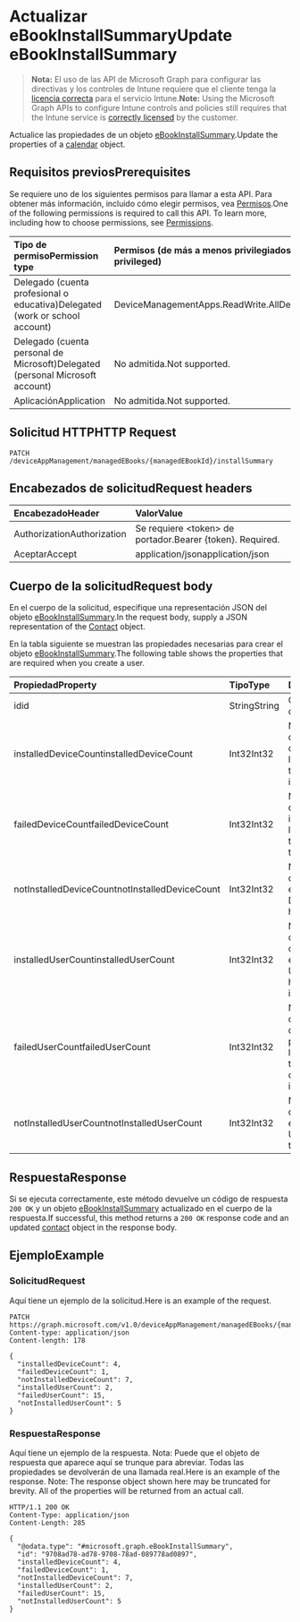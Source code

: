 # <a name="update-ebookinstallsummary"></a><span data-ttu-id="f6a02-101">Actualizar eBookInstallSummary</span><span class="sxs-lookup"><span data-stu-id="f6a02-101">Update eBookInstallSummary</span></span>

> <span data-ttu-id="f6a02-102">**Nota:** El uso de las API de Microsoft Graph para configurar las directivas y los controles de Intune requiere que el cliente tenga la [licencia correcta](https://go.microsoft.com/fwlink/?linkid=839381) para el servicio Intune.</span><span class="sxs-lookup"><span data-stu-id="f6a02-102">**Note:** Using the Microsoft Graph APIs to configure Intune controls and policies still requires that the Intune service is [correctly licensed](https://go.microsoft.com/fwlink/?linkid=839381) by the customer.</span></span>

<span data-ttu-id="f6a02-103">Actualice las propiedades de un objeto [eBookInstallSummary](../resources/intune_books_ebookinstallsummary.md).</span><span class="sxs-lookup"><span data-stu-id="f6a02-103">Update the properties of a [calendar](../resources/intune_books_ebookinstallsummary.md) object.</span></span>
## <a name="prerequisites"></a><span data-ttu-id="f6a02-104">Requisitos previos</span><span class="sxs-lookup"><span data-stu-id="f6a02-104">Prerequisites</span></span>
<span data-ttu-id="f6a02-p101">Se requiere uno de los siguientes permisos para llamar a esta API. Para obtener más información, incluido cómo elegir permisos, vea [Permisos](../../../concepts/permissions_reference.md).</span><span class="sxs-lookup"><span data-stu-id="f6a02-p101">One of the following permissions is required to call this API. To learn more, including how to choose permissions, see [Permissions](../../../concepts/permissions_reference.md).</span></span>

|<span data-ttu-id="f6a02-107">Tipo de permiso</span><span class="sxs-lookup"><span data-stu-id="f6a02-107">Permission type</span></span>|<span data-ttu-id="f6a02-108">Permisos (de más a menos privilegiados)</span><span class="sxs-lookup"><span data-stu-id="f6a02-108">Permissions (from least to most privileged)</span></span>|
|:---|:---|
|<span data-ttu-id="f6a02-109">Delegado (cuenta profesional o educativa)</span><span class="sxs-lookup"><span data-stu-id="f6a02-109">Delegated (work or school account)</span></span>|<span data-ttu-id="f6a02-110">DeviceManagementApps.ReadWrite.All</span><span class="sxs-lookup"><span data-stu-id="f6a02-110">DeviceManagementApps.ReadWrite.All</span></span>|
|<span data-ttu-id="f6a02-111">Delegado (cuenta personal de Microsoft)</span><span class="sxs-lookup"><span data-stu-id="f6a02-111">Delegated (personal Microsoft account)</span></span>|<span data-ttu-id="f6a02-112">No admitida.</span><span class="sxs-lookup"><span data-stu-id="f6a02-112">Not supported.</span></span>|
|<span data-ttu-id="f6a02-113">Aplicación</span><span class="sxs-lookup"><span data-stu-id="f6a02-113">Application</span></span>|<span data-ttu-id="f6a02-114">No admitida.</span><span class="sxs-lookup"><span data-stu-id="f6a02-114">Not supported.</span></span>|

## <a name="http-request"></a><span data-ttu-id="f6a02-115">Solicitud HTTP</span><span class="sxs-lookup"><span data-stu-id="f6a02-115">HTTP Request</span></span>
<!-- {
  "blockType": "ignored"
}
-->
``` http
PATCH /deviceAppManagement/managedEBooks/{managedEBookId}/installSummary
```

## <a name="request-headers"></a><span data-ttu-id="f6a02-116">Encabezados de solicitud</span><span class="sxs-lookup"><span data-stu-id="f6a02-116">Request headers</span></span>
|<span data-ttu-id="f6a02-117">Encabezado</span><span class="sxs-lookup"><span data-stu-id="f6a02-117">Header</span></span>|<span data-ttu-id="f6a02-118">Valor</span><span class="sxs-lookup"><span data-stu-id="f6a02-118">Value</span></span>|
|:---|:---|
|<span data-ttu-id="f6a02-119">Authorization</span><span class="sxs-lookup"><span data-stu-id="f6a02-119">Authorization</span></span>|<span data-ttu-id="f6a02-120">Se requiere &lt;token&gt; de portador.</span><span class="sxs-lookup"><span data-stu-id="f6a02-120">Bearer {token}. Required.</span></span>|
|<span data-ttu-id="f6a02-121">Aceptar</span><span class="sxs-lookup"><span data-stu-id="f6a02-121">Accept</span></span>|<span data-ttu-id="f6a02-122">application/json</span><span class="sxs-lookup"><span data-stu-id="f6a02-122">application/json</span></span>|

## <a name="request-body"></a><span data-ttu-id="f6a02-123">Cuerpo de la solicitud</span><span class="sxs-lookup"><span data-stu-id="f6a02-123">Request body</span></span>
<span data-ttu-id="f6a02-124">En el cuerpo de la solicitud, especifique una representación JSON del objeto [eBookInstallSummary](../resources/intune_books_ebookinstallsummary.md).</span><span class="sxs-lookup"><span data-stu-id="f6a02-124">In the request body, supply a JSON representation of the [Contact](../resources/intune_books_ebookinstallsummary.md) object.</span></span>

<span data-ttu-id="f6a02-125">En la tabla siguiente se muestran las propiedades necesarias para crear el objeto [eBookInstallSummary](../resources/intune_books_ebookinstallsummary.md).</span><span class="sxs-lookup"><span data-stu-id="f6a02-125">The following table shows the properties that are required when you create a user.</span></span>

|<span data-ttu-id="f6a02-126">Propiedad</span><span class="sxs-lookup"><span data-stu-id="f6a02-126">Property</span></span>|<span data-ttu-id="f6a02-127">Tipo</span><span class="sxs-lookup"><span data-stu-id="f6a02-127">Type</span></span>|<span data-ttu-id="f6a02-128">Descripción</span><span class="sxs-lookup"><span data-stu-id="f6a02-128">Description</span></span>|
|:---|:---|:---|
|<span data-ttu-id="f6a02-129">id</span><span class="sxs-lookup"><span data-stu-id="f6a02-129">id</span></span>|<span data-ttu-id="f6a02-130">String</span><span class="sxs-lookup"><span data-stu-id="f6a02-130">String</span></span>|<span data-ttu-id="f6a02-131">Clave de la entidad.</span><span class="sxs-lookup"><span data-stu-id="f6a02-131">Key of the setting.</span></span>|
|<span data-ttu-id="f6a02-132">installedDeviceCount</span><span class="sxs-lookup"><span data-stu-id="f6a02-132">installedDeviceCount</span></span>|<span data-ttu-id="f6a02-133">Int32</span><span class="sxs-lookup"><span data-stu-id="f6a02-133">Int32</span></span>|<span data-ttu-id="f6a02-134">Número de dispositivos que han instalado correctamente este libro.</span><span class="sxs-lookup"><span data-stu-id="f6a02-134">Number of Devices that have successfully installed this book.</span></span>|
|<span data-ttu-id="f6a02-135">failedDeviceCount</span><span class="sxs-lookup"><span data-stu-id="f6a02-135">failedDeviceCount</span></span>|<span data-ttu-id="f6a02-136">Int32</span><span class="sxs-lookup"><span data-stu-id="f6a02-136">Int32</span></span>|<span data-ttu-id="f6a02-137">Número de dispositivos que no han podido instalar este libro.</span><span class="sxs-lookup"><span data-stu-id="f6a02-137">Number of Devices that have failed to install this book.</span></span>|
|<span data-ttu-id="f6a02-138">notInstalledDeviceCount</span><span class="sxs-lookup"><span data-stu-id="f6a02-138">notInstalledDeviceCount</span></span>|<span data-ttu-id="f6a02-139">Int32</span><span class="sxs-lookup"><span data-stu-id="f6a02-139">Int32</span></span>|<span data-ttu-id="f6a02-140">Número de dispositivos que no han instalado este libro.</span><span class="sxs-lookup"><span data-stu-id="f6a02-140">Number of Devices that does not have this book installed.</span></span>|
|<span data-ttu-id="f6a02-141">installedUserCount</span><span class="sxs-lookup"><span data-stu-id="f6a02-141">installedUserCount</span></span>|<span data-ttu-id="f6a02-142">Int32</span><span class="sxs-lookup"><span data-stu-id="f6a02-142">Int32</span></span>|<span data-ttu-id="f6a02-143">Número de usuarios cuyos dispositivos al completo han instalado este libro.</span><span class="sxs-lookup"><span data-stu-id="f6a02-143">Number of Users whose devices have all succeeded to install this book.</span></span>|
|<span data-ttu-id="f6a02-144">failedUserCount</span><span class="sxs-lookup"><span data-stu-id="f6a02-144">failedUserCount</span></span>|<span data-ttu-id="f6a02-145">Int32</span><span class="sxs-lookup"><span data-stu-id="f6a02-145">Int32</span></span>|<span data-ttu-id="f6a02-146">Número de usuarios que tienen 1 o más dispositivos que no han podido instalar este libro.</span><span class="sxs-lookup"><span data-stu-id="f6a02-146">Number of Users that have 1 or more device that failed to install this book.</span></span>|
|<span data-ttu-id="f6a02-147">notInstalledUserCount</span><span class="sxs-lookup"><span data-stu-id="f6a02-147">notInstalledUserCount</span></span>|<span data-ttu-id="f6a02-148">Int32</span><span class="sxs-lookup"><span data-stu-id="f6a02-148">Int32</span></span>|<span data-ttu-id="f6a02-149">Número de usuarios que no han instalado este libro.</span><span class="sxs-lookup"><span data-stu-id="f6a02-149">Number of Users that did not install this book.</span></span>|



## <a name="response"></a><span data-ttu-id="f6a02-150">Respuesta</span><span class="sxs-lookup"><span data-stu-id="f6a02-150">Response</span></span>
<span data-ttu-id="f6a02-151">Si se ejecuta correctamente, este método devuelve un código de respuesta `200 OK` y un objeto [eBookInstallSummary](../resources/intune_books_ebookinstallsummary.md) actualizado en el cuerpo de la respuesta.</span><span class="sxs-lookup"><span data-stu-id="f6a02-151">If successful, this method returns a `200 OK` response code and an updated [contact](../resources/intune_books_ebookinstallsummary.md) object in the response body.</span></span>

## <a name="example"></a><span data-ttu-id="f6a02-152">Ejemplo</span><span class="sxs-lookup"><span data-stu-id="f6a02-152">Example</span></span>
### <a name="request"></a><span data-ttu-id="f6a02-153">Solicitud</span><span class="sxs-lookup"><span data-stu-id="f6a02-153">Request</span></span>
<span data-ttu-id="f6a02-154">Aquí tiene un ejemplo de la solicitud.</span><span class="sxs-lookup"><span data-stu-id="f6a02-154">Here is an example of the request.</span></span>
``` http
PATCH https://graph.microsoft.com/v1.0/deviceAppManagement/managedEBooks/{managedEBookId}/installSummary
Content-type: application/json
Content-length: 178

{
  "installedDeviceCount": 4,
  "failedDeviceCount": 1,
  "notInstalledDeviceCount": 7,
  "installedUserCount": 2,
  "failedUserCount": 15,
  "notInstalledUserCount": 5
}
```

### <a name="response"></a><span data-ttu-id="f6a02-155">Respuesta</span><span class="sxs-lookup"><span data-stu-id="f6a02-155">Response</span></span>
<span data-ttu-id="f6a02-p102">Aquí tiene un ejemplo de la respuesta. Nota: Puede que el objeto de respuesta que aparece aquí se trunque para abreviar. Todas las propiedades se devolverán de una llamada real.</span><span class="sxs-lookup"><span data-stu-id="f6a02-p102">Here is an example of the response. Note: The response object shown here may be truncated for brevity. All of the properties will be returned from an actual call.</span></span>
``` http
HTTP/1.1 200 OK
Content-Type: application/json
Content-Length: 285

{
  "@odata.type": "#microsoft.graph.eBookInstallSummary",
  "id": "9708ad78-ad78-9708-78ad-089778ad0897",
  "installedDeviceCount": 4,
  "failedDeviceCount": 1,
  "notInstalledDeviceCount": 7,
  "installedUserCount": 2,
  "failedUserCount": 15,
  "notInstalledUserCount": 5
}
```



